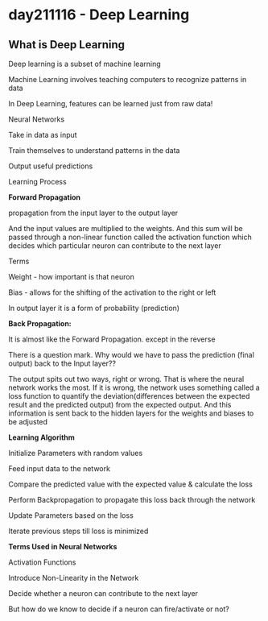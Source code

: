 # day211116 - Deep Learning

## What is Deep Learning

Deep learning is a subset of machine learning

Machine Learning involves teaching computers to recognize patterns in data

In Deep Learning, features can be learned just from raw data!

Neural Networks

Take in data as input

Train themselves to understand patterns in the data

Output useful predictions

Learning Process

**Forward Propagation**

propagation from the input layer to the output layer

And the input values are multiplied to the weights. And this sum will be passed through a non-linear function called the activation function which decides which particular neuron can contribute to the next layer

Terms

Weight - how important is that neuron

Bias - allows for the shifting of the activation to the right or left

In output layer it is a form of probability (prediction)

**Back Propagation:**

It is almost like the Forward Propagation. except in the reverse 

There is a question mark. Why would we have to pass the prediction (final output) back to the Input layer??

The output spits out two ways, right or wrong. That is where the neural network works the most. If it is wrong, the network uses something called a loss function to quantify the deviation(differences between the expected result and the predicted output) from the expected output. And this information is sent back to the hidden layers for the weights and biases to be adjusted

**Learning Algorithm**

Initialize Parameters with random values

Feed input data to the network

Compare the predicted value with the expected value & calculate the loss

Perform Backpropagation to propagate this loss back through the network

Update Parameters based on the loss

Iterate previous steps till loss is minimized

**Terms Used in Neural Networks**

Activation Functions

Introduce Non-Linearity in the Network

Decide whether a neuron can contribute to the next layer

But how do we know to decide if a neuron can fire/activate or not?